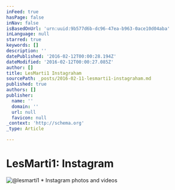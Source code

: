 ```yaml
---
inFeed: true
hasPage: false
inNav: false
isBasedOnUrl: 'urn:uuid:9b577d6b-dc96-47ea-b963-0ace10d04aba'
inLanguage: null
starred: true
keywords: []
description: ''
datePublished: '2016-02-12T00:00:28.194Z'
dateModified: '2016-02-12T00:00:27.085Z'
author: []
title: LesMarti1 Instagraham
sourcePath: _posts/2016-02-11-lesmarti1-instagraham.md
published: true
authors: []
publisher:
  name: ''
  domain: ''
  url: null
  favicon: null
_context: 'http://schema.org'
_type: Article

---
```

# LesMarti1: Instagram
![&commat;lesmarti1 &midast; Instagram photos and videos](https://scontent.cdninstagram.com/t51.2885-19/11355143_1410290515963485_1171319243_a.jpg)
